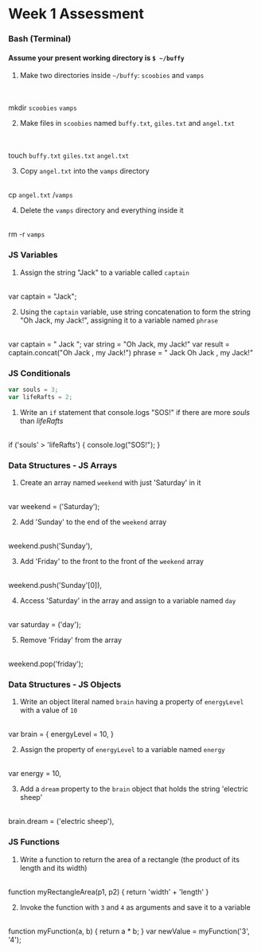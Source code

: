 # Week 1 Assessment

### Bash (Terminal)

#### Assume your present working directory is `$ ~/buffy`

1. Make two directories inside `~/buffy`: `scoobies` and `vamps`
<br><br><br>

mkdir `scoobies` `vamps`

2. Make files in `scoobies` named `buffy.txt`, `giles.txt` and `angel.txt`
<br><br><br>

touch `buffy.txt` `giles.txt` `angel.txt`

3. Copy `angel.txt` into the `vamps` directory
<br><br>

cp `angel.txt` /`vamps`

4. Delete the `vamps` directory and everything inside it
<br><br>

rm -r `vamps`

### JS Variables

1. Assign the string "Jack" to a variable called `captain`
<br><br>

var captain = "Jack";

2. Using the `captain` variable, use string concatenation to form the string "Oh Jack, my Jack!", assigning it to a variable named `phrase`
<br><br>

var captain = " Jack ";
var string = "Oh Jack, my Jack!"
var result = captain.concat("Oh Jack , my Jack!")
phrase = " Jack Oh Jack , my Jack!"

### JS Conditionals
```js
var souls = 3;
var lifeRafts = 2;
```

1. Write an `if` statement that console.logs "SOS!" if there are more _souls_ than _lifeRafts_
<br><br>

if ('souls' > 'lifeRafts') {
  console.log("SOS!");
}


### Data Structures - JS Arrays

1. Create an array named `weekend` with just 'Saturday' in it
<br><br>

var weekend = ('Saturday');

2. Add 'Sunday' to the end of the `weekend` array
<br><br>

weekend.push('Sunday'),

3. Add 'Friday' to the front to the front of the `weekend` array
<br><br>

weekend.push('Sunday'[0]),

4. Access 'Saturday' in the array and assign to a variable named `day`
<br><br>

var saturday = ('day');

5. Remove 'Friday' from the array
<br><br>

weekend.pop('friday');

### Data Structures - JS Objects

1. Write an object literal named `brain` having a property of `energyLevel` with a value of `10`
<br><br>

var brain = {
  energyLevel = 10,
}

2. Assign the property of `energyLevel` to a variable named `energy`
<br><br>

var energy = 10,

3. Add a `dream` property to the `brain` object that holds the string  'electric sheep'
<br><br>

brain.dream = ('electric sheep'),

### JS Functions

1. Write a function to return the area of a rectangle (the product of its length and its width)
<br><br>

function myRectangleArea(p1, p2) {
    return 'width' + 'length'
}


2. Invoke the function with `3` and `4` as arguments and save it to a variable
<br><br>

function myFunction(a, b) {
    return a * b;
}
var newValue = myFunction('3', '4');          
